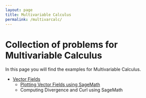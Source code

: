 ```yaml
---
layout: page
title: Multivariable Calculus
permalink: /multivarcalc/
---
```


# Collection of problems for Multivariable Calculus

In this page you will find the examples for Multivariable Calculus.

- [Vector Fields](/mathwithsagemath/multivarcalc/vectorfields/index.html)
    - [Plotting Vector Fields using SageMath](/mathwithsagemath/multivariable/calculus/vector/fields/2020/08/11/plotting-vector-fields.html)
    - Computing Divergence and Curl using SageMath

